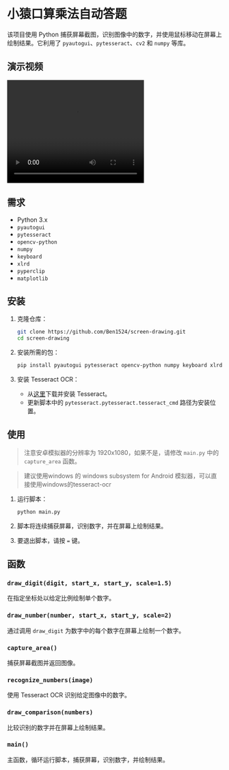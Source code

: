 # 小猿口算乘法自动答题

该项目使用 Python 捕获屏幕截图，识别图像中的数字，并使用鼠标移动在屏幕上绘制结果。它利用了 `pyautogui`、`pytesseract`、`cv2` 和 `numpy` 等库。
## 演示视频

<video width="320" height="240" controls>
  <source src="./movie.mp4" type="video/mp4">
  Your browser does not support the video tag.
</video>


## 需求

- Python 3.x
- `pyautogui`
- `pytesseract`
- `opencv-python`
- `numpy`
- `keyboard`
- `xlrd`
- `pyperclip`
- `matplotlib`

## 安装

1. 克隆仓库：
    ```bash
    git clone https://github.com/Ben1524/screen-drawing.git
    cd screen-drawing
    ```

2. 安装所需的包：
    ```bash
    pip install pyautogui pytesseract opencv-python numpy keyboard xlrd pyperclip matplotlib
    ```

3. 安装 Tesseract OCR：
    - 从[这里](https://github.com/tesseract-ocr/tesseract)下载并安装 Tesseract。
    - 更新脚本中的 `pytesseract.pytesseract.tesseract_cmd` 路径为安装位置。

## 使用
> 注意安卓模拟器的分辨率为 1920x1080，如果不是，请修改 `main.py` 中的 `capture_area` 函数。

> 建议使用windows 的 windows subsystem for Android 模拟器，可以直接使用windows的tesseract-ocr

1. 运行脚本：
    ```bash
    python main.py
    ```

2. 脚本将连续捕获屏幕，识别数字，并在屏幕上绘制结果。

3. 要退出脚本，请按 `=` 键。

## 函数

### `draw_digit(digit, start_x, start_y, scale=1.5)`
在指定坐标处以给定比例绘制单个数字。

### `draw_number(number, start_x, start_y, scale=2)`
通过调用 `draw_digit` 为数字中的每个数字在屏幕上绘制一个数字。

### `capture_area()`
捕获屏幕截图并返回图像。

### `recognize_numbers(image)`
使用 Tesseract OCR 识别给定图像中的数字。

### `draw_comparison(numbers)`
比较识别的数字并在屏幕上绘制结果。

### `main()`
主函数，循环运行脚本，捕获屏幕，识别数字，并绘制结果。

